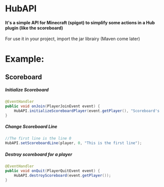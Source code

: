 # HubAPI
#### It's a simple API for Minecraft (spigot) to simplify some actions in a Hub plugin (like the scoreboard)

For use it in your project, import the jar librairy (Maven come later)

# Example:
## Scoreboard
##### Initialize Scoreboard
```Java
@EventHandler
public void onJoin(PlayerJoinEvent event) {
    HubAPI.initializeScoreboardPlayer(event.getPlayer(), "Scoreboard's Name", Arrays.asList("line 1", "line2", "line 3..."));
}
```
##### Change Scoreboard Line
```Java
//The first line is the line 0
HubAPI.setScoreboardLine(player, 0, "This is the first line");
```
##### Destroy scoreboard for a player
```Java
@EventHandler
public void onQuit(PlayerQuitEvent event) {
    HubAPI.destroyScoreboard(event.getPlayer());
}
```
